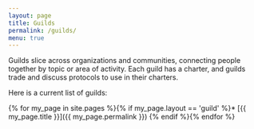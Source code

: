 ```yaml
---
layout: page
title: Guilds
permalink: /guilds/
menu: true
---
```


Guilds slice across organizations and communities, connecting people together by topic or area of activity. Each guild has a charter, and guilds trade and discuss protocols to use in their charters.

Here is a current list of guilds:

{% for my_page in site.pages %}{% if my_page.layout == 'guild' %}* [{{ my_page.title }}]({{ my_page.permalink }})
{% endif %}{% endfor %}

